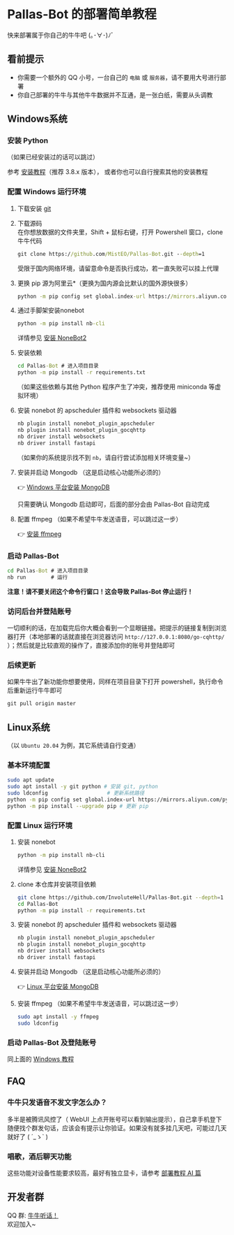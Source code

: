# Pallas-Bot 的部署简单教程

快来部署属于你自己的牛牛吧 (｡･∀･)ﾉﾞ

## 看前提示

- 你需要一个额外的 QQ 小号，一台自己的 `电脑` 或 `服务器`，请不要用大号进行部署
- 你自己部署的牛牛与其他牛牛数据并不互通，是一张白纸，需要从头调教

## Windows系统

### 安装 Python

（如果已经安装过的话可以跳过）

参考 [安装教程](https://zhuanlan.zhihu.com/p/43155342)（推荐 3.8.x 版本）， 或者你也可以自行搜索其他的安装教程

### 配置 Windows 运行环境

1. 下载安装 [git](https://git-scm.com/downloads)
2. 下载源码  
    在你想放数据的文件夹里，Shift + 鼠标右键，打开 Powershell 窗口，clone 牛牛代码

    ```cmd
    git clone https://github.com/MistEO/Pallas-Bot.git --depth=1
    ```

    受限于国内网络环境，请留意命令是否执行成功，若一直失败可以挂上代理

3. 更换 pip 源为阿里云*（更换为国内源会比默认的国外源快很多）

    ```cmd
    python -m pip config set global.index-url https://mirrors.aliyun.com/pypi/simple/
    ```

4. 通过手脚架安装nonebot

    ```cmd
    python -m pip install nb-cli
    ```

    详情参见 [安装 NoneBot2](https://v2.nonebot.dev/docs/start/installation)

5. 安装依赖

    ```cmd
    cd Pallas-Bot # 进入项目目录
    python -m pip install -r requirements.txt
    ```

    （如果这些依赖与其他 Python 程序产生了冲突，推荐使用 miniconda 等虚拟环境）

6. 安装 nonebot 的 apscheduler 插件和 websockets 驱动器

    ```cmd
    nb plugin install nonebot_plugin_apscheduler
    nb plugin install nonebot_plugin_gocqhttp
    nb driver install websockets
    nb driver install fastapi
    ```

    （如果你的系统提示找不到 `nb`，请自行尝试添加相关环境变量~）

7. 安装并启动 Mongodb （这是启动核心功能所必须的）

    👉 [Windows 平台安装 MongoDB](https://www.runoob.com/mongodb/mongodb-window-install.html)

    只需要确认 Mongodb 启动即可，后面的部分会由 Pallas-Bot 自动完成

8. 配置 ffmpeg （如果不希望牛牛发送语音，可以跳过这一步）

    👉 [安装 ffmpeg](https://docs.go-cqhttp.org/guide/quick_start.html#%E5%AE%89%E8%A3%85-ffmpeg)

### 启动 Pallas-Bot

```cmd
cd Pallas-Bot # 进入项目目录
nb run        # 运行
```

**注意！请不要关闭这个命令行窗口！这会导致 Pallas-Bot 停止运行！**

### 访问后台并登陆账号

一切顺利的话，在加载完后你大概会看到一个显眼链接。把提示的链接复制到浏览器打开（本地部署的话就直接在浏览器访问 `http://127.0.0.1:8080/go-cqhttp/` ）；然后就是比较直观的操作了，直接添加你的账号并登陆即可

### 后续更新

如果牛牛出了新功能你想要使用，同样在项目目录下打开 powershell，执行命令后重新运行牛牛即可

```cmd
git pull origin master
```

## Linux系统

（以 `Ubuntu 20.04` 为例，其它系统请自行变通）

### 基本环境配置

```bash
sudo apt update
sudo apt install -y git python # 安装 git, python
sudo ldconfig                   # 更新系统路径
python -m pip config set global.index-url https://mirrors.aliyun.com/pypi/simple/ # 更换 pip 源为国内源
python -m pip install --upgrade pip # 更新 pip
```

### 配置 Linux 运行环境

1. 安装 nonebot

    ```bash
    python -m pip install nb-cli
    ```

    详情参见 [安装 NoneBot2](https://v2.nonebot.dev/docs/start/installation)

2. clone 本仓库并安装项目依赖

    ```bash  
    git clone https://github.com/InvoluteHell/Pallas-Bot.git --depth=1
    cd Pallas-Bot
    python -m pip install -r requirements.txt
    ```

3. 安装 nonebot 的 apscheduler 插件和 websockets 驱动器

    ```bash
    nb plugin install nonebot_plugin_apscheduler
    nb plugin install nonebot_plugin_gocqhttp
    nb driver install websockets
    nb driver install fastapi
    ```

4. 安装并启动 Mongodb （这是启动核心功能所必须的）

    👉 [Linux 平台安装 MongoDB](https://www.runoob.com/mongodb/mongodb-linux-install.html)

5. 安装 ffmpeg （如果不希望牛牛发送语音，可以跳过这一步）

    ```bash
    sudo apt install -y ffmpeg
    sudo ldconfig
    ```

### 启动 Pallas-Bot 及登陆账号

同上面的 [Windows 教程](#启动-pallas-bot)

## FAQ

### 牛牛只发语音不发文字怎么办？

多半是被腾讯风控了（ WebUI 上点开账号可以看到输出提示），自己拿手机登下随便找个群发句话，应该会有提示让你验证。如果没有就多挂几天吧，可能过几天就好了 ( ´_ゝ` )

### 唱歌，酒后聊天功能

这些功能对设备性能要求较高，最好有独立显卡，请参考 [部署教程 AI 篇](AIDeployment.md)

## 开发者群

QQ 群: [牛牛听话！](https://jq.qq.com/?_wv=1027&k=tlLDuWzc)  
欢迎加入~
